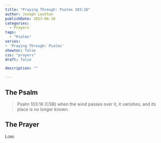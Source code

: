 ```yaml
---
title: "Praying Through: Psalms 103:16"
author: Joseph Louthan
publishDate: 2023-06-10
categories:
  - Prayers
tags:
  - "Psalms"
series:
- 'Praying Through: Psalms'
showtoc: false
css: "prayers"
draft: false

description: ""

---
```


## The Psalm

>Psalm 103:16 (CSB) when the wind passes over it, it vanishes, and its place is no longer known. 

## The Prayer

<div style="font-variant: small-caps;">
Lord
</div>

```text

```
